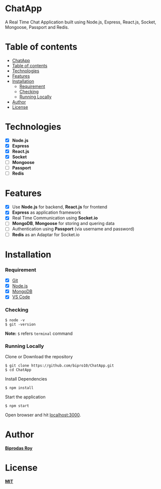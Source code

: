 # ChatApp
A Real Time Chat Application built using Node.js, Express, React.js, Socket, Mongoose, Passport and Redis.

# Table of contents
<!-- TOC  -->
- [ChatApp](#chatapp)
- [Table of contents](#table-of-contents)
- [Technologies](#technologies)
- [Features](#features)
- [Installation](#installation)
    - [Requirement](#requirement)
    - [Checking](#checking)
    - [Running Locally](#running-locally)
- [Author](#author)
- [License](#license)
<!-- /TOC -->

# Technologies
- [x] **Node.js**
- [x] **Express**
- [x] **React.js**
- [x] **Socket**
- [ ] **Mongoose**
- [ ] **Passport**
- [ ] **Redis**

# Features
- [x] Use **Node.js** for backend, **React.js** for frontend
- [x] **Express** as application framework 
- [x] Real Time Communication using **Socket.io**
- [ ] **MongoDB**, **Mongoose** for storing and quering data
- [ ] Authentication using **Passport** (via username and password)
- [ ] **Redis** as an Adaptar for Socket.io

# Installation
### Requirement
- [x] [Git]()
- [x] [Node.js]()
- [x] [MongoDB]()
- [x] [VS Code]()

### Checking
```
$ node -v
$ git -version
```
**Note:** `$` refers `terminal` command

### Running Locally

Clone or Download the repository
```
$ git clone https://github.com/bipro10/ChatApp.git
$ cd ChatApp
```

Install Dependencies
```
$ npm install
```

Start the application
```
$ npm start
```
Open browser and hit [localhost:3000](http://localhost:3000/).

# Author
[**Biprodas Roy**](https://github.com/bipro10/)

# License
**[MIT](LICENSE.md)**